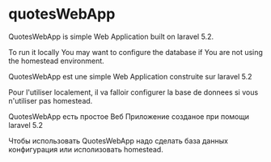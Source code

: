 # quotesWebApp


QuotesWebApp is simple Web Application built on laravel 5.2.

To run it locally You may want to configure the database if You are not using the homestead environment.


QuotesWebApp est une simple Web Application construite sur laravel 5.2

Pour l'utiliser localement, il va falloir configurer la base de donnees si vous n'utiliser pas homestead.


QuotesWebApp есть простое Веб Приложение созданое при помощи laravel 5.2

Чтобы использовать QuotesWebApp надо сделать база данных конфигурация или исполизовать homestead.

